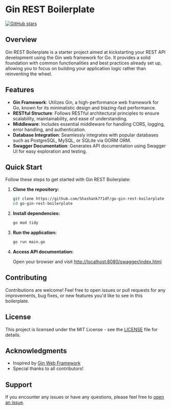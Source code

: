 # Gin REST Boilerplate

[![GitHub stars](https://img.shields.io/github/stars/Shashank771df/go-gin-rest-boilerplate.svg?style=flat-square)](https://github.com/Shashank771df/go-gin-rest-boilerplate/stargazers)

## Overview

Gin REST Boilerplate is a starter project aimed at kickstarting your REST API development using the Gin web framework for Go. It provides a solid foundation with common functionalities and best practices already set up, allowing you to focus on building your application logic rather than reinventing the wheel.

## Features

- **Gin Framework**: Utilizes Gin, a high-performance web framework for Go, known for its minimalistic design and blazing-fast performance.
- **RESTful Structure**: Follows RESTful architectural principles to ensure scalability, maintainability, and ease of understanding.
- **Middleware**: Includes essential middleware for handling CORS, logging, error handling, and authentication.
- **Database Integration**: Seamlessly integrates with popular databases such as PostgreSQL, MySQL, or SQLite via GORM ORM.
- **Swagger Documentation**: Generates API documentation using Swagger UI for easy exploration and testing.

## Quick Start

Follow these steps to get started with Gin REST Boilerplate:

1. **Clone the repository:**

   ```bash
   git clone https://github.com/Shashank771df/go-gin-rest-boilerplate
   cd go-gin-rest-boilerplate
   ```

2. **Install dependencies:**

   ```bash
   go mod tidy
   ```

3. **Run the application:**

   ```bash
   go run main.go
   ```

4. **Access API documentation:**

   Open your browser and visit [http://localhost:8080/swagger/index.html](http://localhost:8080/swagger/index.html)

## Contributing

Contributions are welcome! Feel free to open issues or pull requests for any improvements, bug fixes, or new features you'd like to see in this boilerplate.

## License

This project is licensed under the MIT License - see the [LICENSE](LICENSE) file for details.

## Acknowledgments

- Inspired by [Gin Web Framework](https://github.com/gin-gonic/gin)
- Special thanks to all contributors!

## Support

If you encounter any issues or have any questions, please feel free to [open an issue](https://github.com/yourusername/yourrepository/issues).